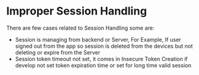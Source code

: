 # **Improper Session Handling**

There are few cases related to Session Handling some are:

* Session is managing from backend or Server, For Example, If user signed out from the app so session is deleted from the devices but not deleting or expire from the Server
* Session token timeout not set, it comes in Insecure Token Creation if develop not set token expiration time or set for long time valid session

